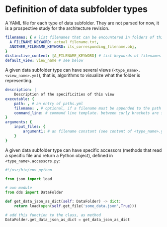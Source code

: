 # Definition of data subfolder types

A YAML file for each type of data subfolder.
They are not parsed for now, it is a prospective study for the architecture revision.

```yaml
filenames: { # list filenames that can be encountered in folders of this type
  A_FILENAME_KEYWORD: actual_filename.txt,
  ANOTHER_FILENAME_KEYWORD: its_corresponding_filename.obj,
}
distinctive_content: [A_FILENAME_KEYWORD] # list keywords of filenames which existence determines the type of the folder
default_view: view_name # see below
```

A given data subfolder type can have several views (`<type_name>.<view_name>.yml`), that is, algorithms to visualize what the folder is representing.

```yaml
description: |
    Description of the specificities of this view
executable: {
    path: , # an entry of paths.yml
    filename: , # optional, if a filename must be appended to the path
    command_line: # command line template. between curly brackets are {arguments}, filled below
}
arguments: {
    input_files: {
        argument1: # an filename constant (see content of <type_name>.yml)
    }
}
```

A given data subfolder type can have specific accessors (methods that read a specific file and return a Python object), defined in `<type_name>.accessors.py`:

```python
#!/usr/bin/env python

from json import load

# own module
from dds import DataFolder

def get_data_json_as_dict(self: DataFolder) -> dict:
    return load(open(self.get_file('some_data.json',True)))

# add this function to the class, as method
DataFolder.get_data_json_as_dict = get_data_json_as_dict
```